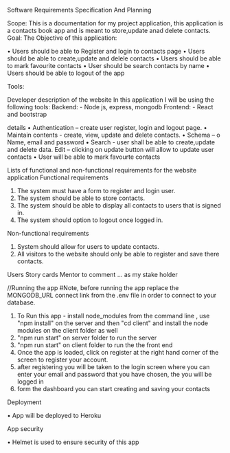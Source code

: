 Software Requirements Specification And Planning

Scope:
This is a documentation for my project application, this application is a contacts book app and is meant to store,update anad delete contacts.
Goal:
The Objective of this application:

• Users should be able to Register and login to contacts page
• Users should be able to create,update and delele contacts
• Users should be able to mark favourite contacts
• User should be search contacts by name
• Users should be able to logout of the app

Tools:

Developer description of the website
In this application I will be using the following tools:
Backend: - Node js, express, mongodb
Frontend: - React and bootstrap

details
• Authentication – create user register, login and logout page. 
• Maintain contents - create, view, update and delete contacts.
• Schema –
o Name, email and password
• Search - user shall be able to create,update and delete data.
Edit – clicking on update button will allow to update user contacts
• User will be able to mark favourte contacts

Lists of functional and non-functional requirements for the website application
Functional requirements

1. The system must have a form to register and login user.
2. The system should be able to store contacts.
3. The system should be able to display all contacts to users that is signed in.
4. The system should option to logout once logged in.

Non-functional requirements

1. System should allow for users to update contacts.
2. All visitors to the website should only be able to register and save there contacts.

Users Story cards
Mentor to comment … as my stake holder

//Running the app
#Note, before running the app replace the MONGODB_URL connect link from the .env file in order to connect to your database.

1. To Run this app - install node_modules from the command line , use "npm install" on the server and then "cd client" and install the node modules on the client folder as well
2. "npm run start" on server folder to run the server
3. "npm run start" on client folder to run the the front end
4. Once the app is loaded, click on register at the right hand corner of the screen to register your account.
5. after registering you will be taken to the login screen where you can enter your email and password that you have chosen, the you will be logged in
6. form the dashboard you can start creating and saving your contacts

Deployment

• App will be deployed to Heroku

App security

• Helmet is used to ensure security of this app